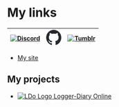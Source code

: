 # My links

<table align="center">
<thead>
<tr>
<th><a href="https://from-mar.com/discord/"><img src="https://assets-global.website-files.com/6257adef93867e50d84d30e2/636e0a69f118df70ad7828d4_icon_clyde_blurple_RGB.svg" width="35px" height="35px" alt="Discord"></a></th>
<th><a href="https://github.com/mar-on-github/"><img src="/assets/img/github-mark.svg" height="35px" alt="GitHub"></a></th>
<th><a href="https://tumblr.from-mar.com/"><img src="https://assets.tumblr.com/pop/manifest/favicon-cfddd25f.svg" height="35px" alt="Tumblr"></a></th>
</tr>
</thead>
<tbody>
</tbody>
</table>

- [My site](https://from-mar.com/)

## My projects

- [<img src="https://logger-diary.online/img/logo/logo_512px.png" height="25px" alt="LDo Logo"> Logger-Diary Online](https://logger-diary.online/)

